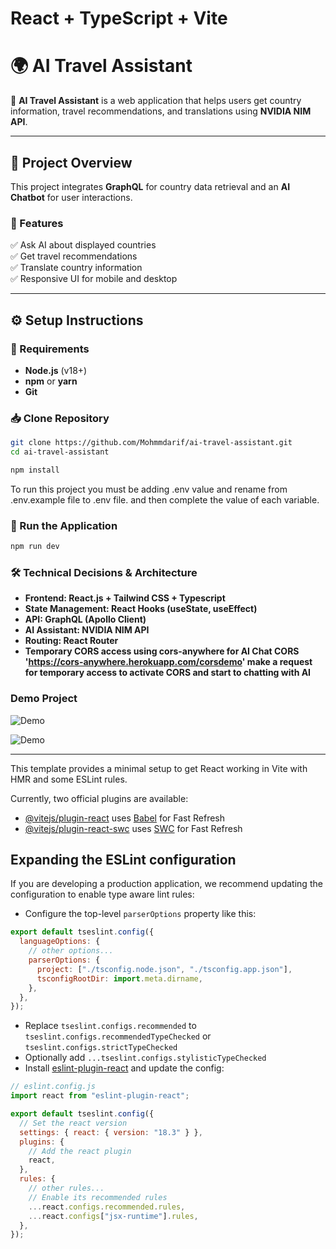 # React + TypeScript + Vite

# 🌍 AI Travel Assistant

🚀 **AI Travel Assistant** is a web application that helps users get country information, travel recommendations, and translations using **NVIDIA NIM API**.

---

## 📖 Project Overview

This project integrates **GraphQL** for country data retrieval and an **AI Chatbot** for user interactions.

### **🔹 Features**

✅ Ask AI about displayed countries  
✅ Get travel recommendations  
✅ Translate country information  
✅ Responsive UI for mobile and desktop

---

## ⚙️ **Setup Instructions**

### **🔧 Requirements**

- **Node.js** (v18+)
- **npm** or **yarn**
- **Git**

### **📥 Clone Repository**

```sh
git clone https://github.com/Mohmmdarif/ai-travel-assistant.git
cd ai-travel-assistant

npm install
```

To run this project you must be adding .env value and rename from .env.example file to .env file. and then complete the value of each variable.

### **🚀 Run the Application**

```sh
npm run dev
```

### **🛠️ Technical Decisions & Architecture**

- **Frontend: React.js + Tailwind CSS + Typescript**
- **State Management: React Hooks (useState, useEffect)**
- **API: GraphQL (Apollo Client)**
- **AI Assistant: NVIDIA NIM API**
- **Routing: React Router**
- **Temporary CORS access using cors-anywhere for AI Chat CORS 'https://cors-anywhere.herokuapp.com/corsdemo' make a request for temporary access to activate CORS and start to chatting with AI**

### **Demo Project**

![Demo](https://github.com/Mohmmdarif/ai-travel-assistant/tree/main/src/assets/gif/video_1.gif)

![Demo](https://github.com/Mohmmdarif/ai-travel-assistant/tree/main/src/assets/gif/video_2.gif)

---

This template provides a minimal setup to get React working in Vite with HMR and some ESLint rules.

Currently, two official plugins are available:

- [@vitejs/plugin-react](https://github.com/vitejs/vite-plugin-react/blob/main/packages/plugin-react/README.md) uses [Babel](https://babeljs.io/) for Fast Refresh
- [@vitejs/plugin-react-swc](https://github.com/vitejs/vite-plugin-react-swc) uses [SWC](https://swc.rs/) for Fast Refresh

## Expanding the ESLint configuration

If you are developing a production application, we recommend updating the configuration to enable type aware lint rules:

- Configure the top-level `parserOptions` property like this:

```js
export default tseslint.config({
  languageOptions: {
    // other options...
    parserOptions: {
      project: ["./tsconfig.node.json", "./tsconfig.app.json"],
      tsconfigRootDir: import.meta.dirname,
    },
  },
});
```

- Replace `tseslint.configs.recommended` to `tseslint.configs.recommendedTypeChecked` or `tseslint.configs.strictTypeChecked`
- Optionally add `...tseslint.configs.stylisticTypeChecked`
- Install [eslint-plugin-react](https://github.com/jsx-eslint/eslint-plugin-react) and update the config:

```js
// eslint.config.js
import react from "eslint-plugin-react";

export default tseslint.config({
  // Set the react version
  settings: { react: { version: "18.3" } },
  plugins: {
    // Add the react plugin
    react,
  },
  rules: {
    // other rules...
    // Enable its recommended rules
    ...react.configs.recommended.rules,
    ...react.configs["jsx-runtime"].rules,
  },
});
```
